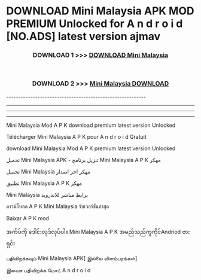 # DOWNLOAD Mini Malaysia  APK MOD PREMIUM Unlocked for A n d r o i d [NO.ADS] latest version ajmav 



<div align="center">

<h3>DOWNLOAD 1 >>> <a href="https://getmod2.web.app/?judul=Mini Malaysia ">DOWNLOAD Mini Malaysia </a></h3><br>

<h3>DOWNLOAD 2 >>> <a href="https://getmod2.web.app/?judul=Mini Malaysia ">Mini Malaysia  DOWNLOAD </a></h3>

</div>
----------------------------------------------------------

----------------------------------------------------------

----------------------------------------------------------

----------------------------------------------------------

Mini Malaysia  Mod A P K download premium latest version Unlocked

Télécharger Mini Malaysia  A P K pour A n d r o i d Gratuit

download Mini Malaysia  Mod A P K premium latest version Unlocked

تحميل Mini Malaysia  APK - تنزيل برنامج Mini Malaysia  A P K مهكر

تحميل Mini Malaysia  مهكر اخر اصدار

تطبيق Mini Malaysia  A P K مهكر

Mini Malaysia  برابط مباشر للاندرويد

ดาวน์โหลด A P K Mini Malaysia  รับเวอร์ชันล่าสุด

Baixar A P K mod

အက်ပ်ကို ဒေါင်းလုဒ်လုပ်ပါ။ Mini Malaysia  A P K အမည်သည်ကူကိုင်Andriod ဗားရှင်း

பதிவிறக்கவும் Mini Malaysia  APK[ இல்லை விளம்பரங்கள்] 
 
இலவச பதிவிறக்க மோட் A n d r o i d



